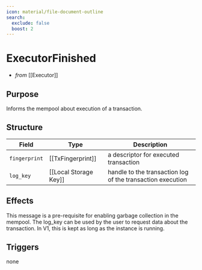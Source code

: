 ```yaml
---
icon: material/file-document-outline
search:
  exclude: false
  boost: 2
---
```


# ExecutorFinished

<!-- --8<-- [start:blurp] -->
- _from_ [[Executor]]

## Purpose

Informs the mempool about execution of a transaction.
<!--  do we need this? Cf. "How to give definitive signals for deletion of transaction data" ...  https://github.com/orgs/anoma/projects/14/views/1?pane=issue&itemId=36828426 -->

<!-- --8<-- [end:blurp] -->

<!-- --8<-- [start:details] -->

## Structure

| Field         | Type                  | Description                                                |
|---------------|-----------------------|------------------------------------------------------------|
| `fingerprint` | [[TxFingerprint]]     | a descriptor for executed transaction                      |
| `log_key`     | [[Local Storage Key]] | handle to the transaction log of the transaction execution |

<!--
```rust
struct ExecutorFinished {
  executable_hash : Hash, // a hash of the [TransactionExecutable] should uniquely identify it without being too repetitive.
  timestamp : Timestamp, // the timestamp at which the transaction was executed (represents its position in the Mempool DAG)
}
```
-->

## Effects

This message is a pre-requisite for enabling garbage collection in the mempool.
The log_key can be used by the user to request data about the transaction.
In V1, this is kept as long as the instance is running.
<!--
Also, it allows for compiling block data and signing their hashes as commitment.
-->

## Triggers

none
<!--
- to [[User]],[[Worker]]: [[ExecutionSummary]]
  send the user information about how the transaction was executed
  including logs, valued read and the like
-->

<!-- --8<-- [end:details] -->
